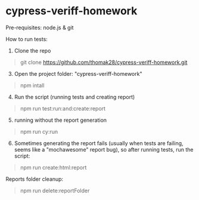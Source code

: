 # cypress-veriff-homework
Pre-requisites: node.js & git

How to run tests:
1) Clone the repo 
> git clone https://github.com/thomak28/cypress-veriff-homework.git
3) Open the project folder: "cypress-veriff-homework"
> npm intall 
4) Run the script (running tests and creating report)
> npm run test:run:and:create:report
5) running without the report generation 
> npm run cy:run
6) Sometimes generating the report fails (usually when tests are failing, seems like a "mochawesome" report bug), so after running tests, run the script: 
> npm run create:html:report

Reports folder cleanup: 
> npm run delete:reportFolder
